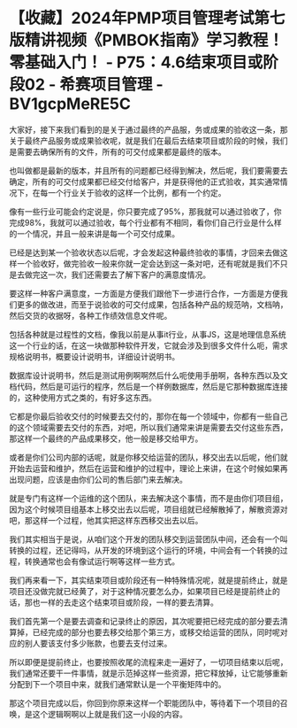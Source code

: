 # 【收藏】2024年PMP项目管理考试第七版精讲视频《PMBOK指南》学习教程！零基础入门！ - P75：4.6结束项目或阶段02 - 希赛项目管理 - BV1gcpMeRE5C

大家好，接下来我们看到的是关于通过最终的产品服，务或成果的验收这一条，那关于最终产品服务或成果验收呢，就是我们在最后去结束项目或阶段的时候，我们是需要去确保所有的文件，所有的可交付成果都是最终的版本。

也叫做都是最新的版本，并且所有的问题都已经得到解决，然后呢，我们要需要去确定，所有的可交付成果都已经交付给客户，并是获得他的正式验收，其实通常情况下，在每一个行业关于验收的这样一个比例，都有一个约定。

像有一些行业可能会约定说是，你只要完成了95%，那我就可以通过验收了，你完成98%，我就可以通过验收，每个行业都有不相同，看你们自己行业是什么样的一个情况，并且一般来讲是每一个可交付成果。

已经是达到某一个验收状态以后呢，才会发起这种最终验收的事情，才回来去做这样一个验收好，做完验收一般来你就一定会达到这一条对吧，还有呢就是我们不只是去做完这一次，我们还需要去了解下客户的满意度情况。

要这样一种客户满意度，一方面是方便我们跟他下一步进行合作，一方面是方便我们更多的做改进，而至于说验收的可交付成果，包括各种产品的规范呐，文档呐，然后交货的收据呀，各种工作绩效信息文件呢。

包括各种就是过程性的文档，像我以前是从事it行业，从事JS，这是地理信息系统这一个行业的话，在这一块做那种软件开发，它就会涉及到很多文件什么呃，需求规格说明书，概要设计说明书，详细设计说明书。

数据库设计说明书，然后是测试用例啊啊然后什么呃使用手册啊，各种东西以及文档代码，然后是可运行的程序，然后是一个样例数据库，然后是它那种数据库连接的，这种使用方式之类的，有好多这东西。

它都是你最后验收交付的时候要去交付的，那你在每一个领域中，你都有一些自己的这个领域需要去交付的东西，对吧，所以我们通常来讲是需要去交付这些东西，那这样一个最终的产品成果移交，他一般是移交给甲方。

或者是你们公司内部的话呢，就是你移交给运营的团队，移交出去以后呢，他们就开始去运营和维护，然后在运营和维护的过程中，理论上来讲，在这个时候如果再出现问题，应该是由你们公司的售后部门来去解决。

就是专门有这样一个运维的这个团队，来去解决这个事情，而不是由你们项目组，因为这个时候项目组基本上移交出去以后呢，项目组就已经解散掉了，解散资源对吧，那这样一个过程，他其实把这样东西移交出去以后。

我们其实相当于是说，从咱们这个开发的团队移交到运营团队中间，还会有一个叫转换的过程，还记得吗，从开发的环境到这个运行的环境，中间会有一个转换的过程，转换通常也会有像试运行啊等这样一些方式。

我们再来看一下，其实结束项目或阶段还有一种特殊情况呢，就是提前终止，就是项目还没做完就已经黄了，对于这种情况要怎么办，如果项目已经是提前终止的话，那也一样的去走这个结束项目或阶段，一样的要去清算。

我们首先第一个是要去调查和记录终止的原因，其次呢要把已经完成的部分要去清算掉，已经完成的部分也要去移交给那个第三方，或移交给运营的团队，同时呢对应的别人要该支付多少账款，也要去支付过来。

所以即便是提前终止，也要按照收尾的流程来走一遍好了，一切项目结束以后呢，我们通常还要干一件事情，就是示范掉这样一些资源，把它释放掉，让它能够重新分配到下一个项目中来，就我们通常默认是一个平衡矩阵中的。

那这个项目完成以后，你回到你原来这样一个职能团队中，等待着下一个项目的召唤，是这个逻辑啊啊以上就是我们这一小段的内容。

